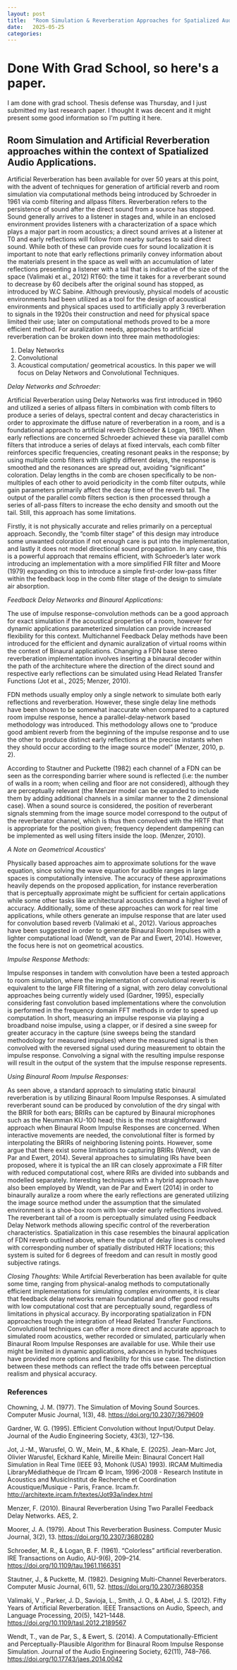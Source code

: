 ```yaml
---
layout: post
title:  "Room Simulation & Reverberation Approaches for Spatialized Audio"
date:   2025-05-25
categories:
---
```


# Done With Grad School, so here's a paper.
I am done with grad school. Thesis defense was Thursday, and I just submitted my last research paper. 
I thought it was decent and it might present some good information so I'm putting it here. 

  ## Room Simulation and Artificial Reverberation approaches within the context of Spatialized Audio Applications.

Artificial Reverberation has been available for over 50 years at this point, with the advent
of techniques for generation of artificial reverb and room simulation via computational methods
being introduced by Schroeder in 1961 via comb filtering and allpass filters. Reverberation refers
to the persistence of sound after the direct sound from a source has stopped. Sound generally
arrives to a listener in stages and, while in an enclosed environment provides listeners with a
characterization of a space which plays a major part in room acoustics; a direct sound arrives at a
listener at T0 and early reflections will follow from nearby surfaces to said direct sound. While
both of these can provide cues for sound localization it is important to note that early reflections
primarily convey information about the materials present in the space as well with an
accumulation of later reflections presenting a listener with a tail that is indicative of the size of
the space (Valimaki et al., 2012) RT60: the time it takes for a reverberant sound to decrease by
60 decibels after the original sound has stopped, as introduced by W.C Sabine.
Although previously, physical models of acoustic environments had been utilized as a
tool for the design of acoustical environments and physical spaces used to artificially apply
3
reverberation to signals in the 1920s their construction and need for physical space limited their
use; later on computational methods proved to be a more efficient method.
For auralization needs, approaches to artificial reverberation can be broken down into
three main methodologies:
1. Delay Networks
2. Convolutional
3. Acoustical computation/ geometrical acoustics.
In this paper we will focus on Delay Networs and Convolutional Techniques.

*Delay Networks and Schroeder:*

Artificial Reverberation using Delay Networks was first introduced in 1960 and utilized a series
of allpass filters in combination with comb filters to produce a series of delays, spectral content
and decay characteristics in order to approximate the diffuse nature of reverberation in a room,
and is a foundational approach to artificial reverb (Schroeder & Logan, 1961). When early
reflections are concerned Schroeder achieved these via parallel comb filters that introduce a
series of delays at fixed intervals, each comb filter reinforces specific frequencies, creating
resonant peaks in the response; by using multiple comb filters with slightly different delays, the
response is smoothed and the resonances are spread out, avoiding “significant” coloration. Delay
lengths in the comb are chosen specifically to be non-multiples of each other to avoid periodicity
in the comb filter outputs, while gain parameters primarily affect the decay time of the reverb
tail. The output of the parallel comb filters section is then processed through a series of all-pass
filters to increase the echo density and smooth out the tail.
Still, this approach has some limitations. 

Firstly, it is not physically accurate and relies
primarily on a perceptual approach. Secondly, the “comb filter stage” of this design may
introduce some unwanted coloration if not enough care is put into the implementation, and lastly
it does not model directional sound propagation. In any case, this is a powerful approach that
remains efficient, with Schroeder’s later work introducing an implementation with a more
simplified FIR filter and Moore (1979) expanding on this to introduce a simple first-order
low-pass filter within the feedback loop in the comb filter stage of the design to simulate air
absorption.

*Feedback Delay Networks and Binaural Applications:*

The use of impulse response-convolution methods can be a good approach for exact
simulation if the acoustical properties of a room, however for dynamic applications
parameterized simulation can provide increased flexibility for this context. Multichannel
Feedback Delay methods have been introduced for the efficient and dynamic auralization of
virtual rooms within the context of Binaural applications. Changing a FDN base stereo
reverberation implementation involves inserting a binaural decoder within the path of the
architecture where the direction of the direct sound and respective early reflections can be
simulated using Head Related Transfer Functions (Jot et al., 2025; Menzer, 2010).

FDN methods usually employ only a single network to simulate both early reflections
and reverberation. However, these single delay line methods have been shown to be somewhat
inaccurate when compared to a captured room impulse response, hence a parallel-delay-network
based methodology was introduced. This methodology allows one to “produce good ambient
reverb from the beginning of the impulse response and to use the other to produce distinct early
reflections at the precise instants when they should occur according to the image source model”
(Menzer, 2010, p. 2). 

According to Stautner and Puckette (1982) each channel of a FDN can be
seen as the corresponding barrier where sound is reflected (i.e: the number of walls in a room; 
when ceiling and floor are not considered), although they are perceptually relevant (the Menzer
model can be expanded to include them by adding additional channels in a similar manner to the
2 dimensional case). When a sound source is considered, the position of reverberant signals
stemming from the image source model correspond to the output of the reverberator channel,
which is thus then convolved with the HRTF that is appropriate for the position given; frequency
dependent dampening can be implemented as well using filters inside the loop. (Menzer, 2010).

*A Note on Geometrical Acoustics*'

Physically based approaches aim to approximate solutions for the wave equation, since
solving the wave equation for audible ranges in large spaces is computationally intensive. The
accuracy of these approximations heavily depends on the proposed application, for instance
reverberation that is perceptually approximate might be sufficient for certain applications while
some other tasks like architectural acoustics demand a higher level of accuracy. Additionally,
some of these approaches can work for real time applications, while others generate an impulse
response that are later used for convolution based reverb (Valimaki et al., 2012). Various
approaches have been suggested in order to generate Binaural Room Impulses with a lighter
computational load (Wendt, van de Par and Ewert, 2014). However, the focus here is not on
geometrical acoustics.

*Impulse Response Methods:*

Impulse responses in tandem with convolution have been a tested approach to room simulation,
where the implementation of convolutional reverb is equivalent to the large FIR filtering of a
signal, with zero delay convolutional approaches being currently widely used (Gardner, 1995),
especially considering fast convolution based implementations where the convolution is
performed in the frequency domain FFT methods in order to speed up computation. In short,
measuring an impulse response via playing a broadband noise impulse, using a clapper, or if
desired a sine sweep for greater accuracy in the capture (sine sweeps being the standard
methodology for measured impulses) where the measured signal is then convolved with the
reversed signal used during measurement to obtain the impulse response. Convolving a signal
with the resulting impulse response will result in the output of the system that the impulse
response represents.

*Using Binaural Room Impulse Responses:*

As seen above, a standard approach to simulating static binaural reverberation is by
utilizing Binaural Room Impulse Responses. A simulated reverberant sound can be produced by
convolution of the dry singal with the BRIR for both ears; BRIRs can be captured by Binaural
microphones such as the Neumman KU-100 head; this is the most straightforward approach
when Binaural Room Impulse Responses are concerned. When interactive movements are
needed, the convolutional filter is formed by interpolating the BRIRs of neighboring listening
points. However, some argue that there exist some limitations to capturing BRIRs (Wendt, van de
Par and Ewert, 2014). Several approaches to simulating IRs have been proposed, where it is
typical the an IIR can closely approximate a FIR filter with reduced computational cost, where
RIRs are divided into subbands and modelled separately.
Interesting techniques with a hybrid approach have also been employed by Wendt, van de
Par and Ewert (2014) in order to binaurally auralize a room where the early reflections are
generated utilizing the image source method under the assumption that the simulated
environment is a shoe-box room with low-order early reflections involved. The reverberant tail
of a room is perceptually simulated using Feedback Delay Network methods allowing specific
control of the reverberation characteristics. Spatialization in this case resembles the binaural
application of FDN reverb outlined above, where the output of delay lines is convolved with
corresponding number of spatially distributed HRTF locations; this system is suited for 6 degrees
of freedom and can result in mostly good subjective ratings.


*Closing Thoughts:*
While Artifcial Reverberation has been available for quite some time, ranging from
physical-analog methods to computationally efficient implementations for simulating complex
environments, it is clear that feedback delay networks remain foundational and offer good results
with low computational cost that are perceptually sound, regardless of limitations in physical
accuracy. By incorporating spatialization in FDN approaches trough the integration of Head
Related Transfer Functions.
Convolutional techniques can offer a more direct and accurate approach to simulated room
acoustics, wether recorded or simulated, particularly when Binaural Room Impulse Responses
are available for use. While their use might be limited in dynamic applications, advances in
hybrid techniques have provided more options and flexibility for this use case. The distinction
between these methods can reflect the trade offs between perceptual realism and physical
accuracy.


  ### References

Chowning, J. M. (1977). The Simulation of Moving Sound Sources. Computer Music Journal,
1(3), 48. https://doi.org/10.2307/3679609

Gardner, W. G. (1995). Efficient Convolution without Input/Output Delay. Journal of the Audio
Engineering Society, 43(3), 127–136.

Jot, J.-M., Warusfel, O. W., Mein, M., & Khale, E. (2025). Jean-Marc Jot, Olivier Warusfel,
Eckhard Kahle, Mireille Mein: Binaural Concert Hall Simulation in Real Time (IEEE 93,
Mohonk (USA) 1993). IRCAM Multimedia LibraryMédiathèque de l’Ircam © Ircam,
1996-2008 - Research Institute in Acoustics and MusicInstitut de Recherche et
Coordination Acoustique/Musique - Paris, France. Ircam.fr.
http://architexte.ircam.fr/textes/Jot93a/index.html

Menzer, F. (2010). Binaural Reverberation Using Two Parallel Feedback Delay Networks. AES,
2.

Moorer, J. A. (1979). About This Reverberation Business. Computer Music Journal, 3(2), 13.
https://doi.org/10.2307/3680280

Schroeder, M. R., & Logan, B. F. (1961). “Colorless” artificial reverberation. IRE Transactions
on Audio, AU-9(6), 209–214. https://doi.org/10.1109/tau.1961.1166351

Stautner, J., & Puckette, M. (1982). Designing Multi-Channel Reverberators. Computer Music
Journal, 6(1), 52. https://doi.org/10.2307/3680358

Valimaki, V ., Parker, J. D., Savioja, L., Smith, J. O., & Abel, J. S. (2012). Fifty Years of
Artificial Reverberation. IEEE Transactions on Audio, Speech, and Language
Processing, 20(5), 1421–1448. https://doi.org/10.1109/tasl.2012.2189567


Wendt, T., van de Par, S., & Ewert, S. (2014). A Computationally-Efficient and
Perceptually-Plausible Algorithm for Binaural Room Impulse Response Simulation.
Journal of the Audio Engineering Society, 62(11), 748–766.
https://doi.org/10.17743/jaes.2014.0042


